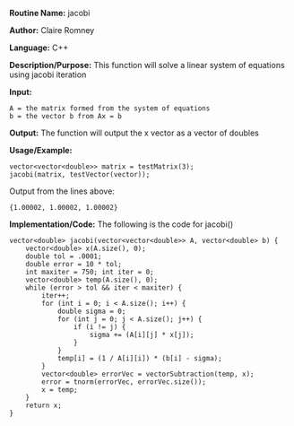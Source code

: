 **Routine Name:** jacobi

**Author:** Claire Romney

**Language:** C++

**Description/Purpose:** This function will solve a linear system of equations using jacobi iteration

**Input:**

	A = the matrix formed from the system of equations
	b = the vector b from Ax = b
	
**Output:** The function will output the x vector as a vector of doubles

**Usage/Example:**

	vector<vector<double>> matrix = testMatrix(3);
	jacobi(matrix, testVector(vector));

Output from the lines above:

	{1.00002, 1.00002, 1.00002}
    
**Implementation/Code:** The following is the code for jacobi()

    vector<double> jacobi(vector<vector<double>> A, vector<double> b) {
	    vector<double> x(A.size(), 0);
	    double tol = .0001;
	    double error = 10 * tol;
	    int maxiter = 750; int iter = 0;
	    vector<double> temp(A.size(), 0);
	    while (error > tol && iter < maxiter) {
		    iter++;
		    for (int i = 0; i < A.size(); i++) {
			    double sigma = 0;
			    for (int j = 0; j < A.size(); j++) {
				    if (i != j) {
					    sigma += (A[i][j] * x[j]);
				    }
			    }
			    temp[i] = (1 / A[i][i]) * (b[i] - sigma);
		    }
		    vector<double> errorVec = vectorSubtraction(temp, x);
		    error = tnorm(errorVec, errorVec.size());
		    x = temp;
	    }
	    return x;
    }
